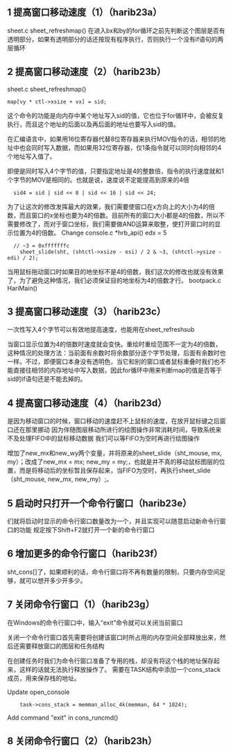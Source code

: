 ## 1 提高窗口移动速度（1）（harib23a）
sheet.c sheet_refreshmap()
在进入bx和by的for循环之前先判断这个图层是否有透明部分，如果有透明部分的话还按现有程序执行，否则执行一个没有if语句的两层循环


## 2 提高窗口移动速度（2）（harib23b）
sheet.c sheet_refreshmap()
```
map[vy * ctl->xsize + vx] = sid;
```
这个命令的功能是向内存中某个地址写入sid的值，它也位于for循环中，会被反复执行，而且这个地址的后面以及再后面的地址也要写入sid的值。

在汇编语言中，如果用16位寄存器代替8位寄存器来执行MOV指令的话，相邻的地址中也会同时写入数据，而如果用32位寄存器，仅1条指令就可以同时向相邻的4个地址写入值了。

即便是同时写入4个字节的值，只要指定地址是4的整数倍，指令的执行速度就和1个字节的MOV是相同的。也就是说，速度说不定能提高到原来的4倍
```
  sid4 = sid | sid << 8 | sid << 16 | sid << 24;
```
为了让这次的修改发挥最大的效果，我们需要使窗口在x方向上的大小为4的倍数，而且窗口的x坐标也要为4的倍数。目前所有的窗口大小都是4的倍数，所以不需要修改了，而对于窗口坐标，我们需要做AND运算来取整，使打开窗口时的显示位置为4的倍数。
Change console.c *hrb_api()  edx = 5
```
  // ~3 = 0xfffffffc
	sheet_slide(sht, (shtctl->xsize - esi) / 2 & ~3, (shtctl->ysize - edi) / 2);
```

当用鼠标拖动窗口时如果目的地坐标不是4的倍数，我们这次的修改也就没有效果了，为了避免这种情况，我们必须保证目的地坐标为4的倍数才行。
bootpack.c HariMain()

## 3 提高窗口移动速度（3）（harib23c）
一次性写入4个字节可以有效地提高速度，也能用在sheet_refreshsub

当窗口显示位置为4的倍数时速度就会变快。重绘时重绘范围不一定为4的倍数，这种情况的处理方法：当前面有余数时将余数部分逐个字节处理，后面有余数时也一样。不过，即便窗口本身没有透明色，当它和别的窗口或者鼠标重叠时我们也不能直接往相邻的内存地址中写入数据，因此for循环中用来判断map的值是否等于sid的if语句还是不能去掉的。

## 4 提高窗口移动速度（4）（harib23d）
是因为移动窗口的时候，窗口移动的速度赶不上鼠标的速度，在放开鼠标键之后窗口还在那里挪动
因为伴随图层移动所进行的绘图操作非常消耗时间，导致系统来不及处理FIFO中的鼠标移动数据
我们可以等FIFO为空时再进行绘图操作

增加了new_mx和new_wy两个变量，并将原来的sheet_slide（sht_mouse, mx, my）；改成了new_mx = mx; new_my = my;，也就是并不真的移动鼠标图层的位置，而是将移动后的坐标暂且保存起来，当FIFO为空时，再执行sheet_slide（sht_mouse, new_mx, new_my）;。

## 5 启动时只打开一个命令行窗口（harib23e）
们就将启动时显示的命令行窗口数量改为一个，并且实现可以随意启动新命令行窗口的功能
规定按下Shift+F2就打开一个新的命令行窗口


## 6 增加更多的命令行窗口（harib23f）
sht_cons[]了，如果顺利的话，命令行窗口将不再有数量的限制，只要内存空间足够，就可以想开多少开多少。


## 7 关闭命令行窗口（1）（harib23g）
在Windows的命令行窗口中，输入“exit”命令就可以关闭当前窗口

关闭一个命令行窗口首先需要将创建该窗口时所占用的内存空间全部释放出来，然后还需要释放窗口的图层和任务结构

在创建任务时我们为命令行窗口准备了专用的栈，却没有将这个栈的地址保存起来，这样的话就无法执行释放操作了。
需要在TASK结构中添加一个cons_stack成员，用来保存栈的地址。

Update open_console
```
	task->cons_stack = memman_alloc_4k(memman, 64 * 1024);
```

Add command "exit" in cons_runcmd()


## 8 关闭命令行窗口（2）（harib23h）

